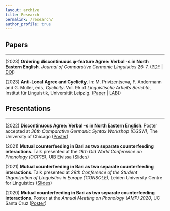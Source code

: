 ```yaml
---
layout: archive
title: Research
permalink: /research/
author_profile: true
---
```


## Papers
---
(2023) **Ordering discontinuous &phi;-feature Agree: Verbal -s in North Eastern English**. *Journal of Comparative Germanic Linguistics* 26: 7. ([PDF](https://rosafritzsche.de/files/fritzsche-vbls_preprint.pdf) | [DOI](https://doi.org/10.1007/s10828-023-09147-1))

(2023) **Anti-Local Agree and Cyclicity**. In: M. Privizentseva, F. Andermann and G. Müller, eds, *Cyclicity*. Vol. 95 of *Linguistische Arbeits Berichte*, Institut für Linguistik, Universität Leipzig. ([Paper](https://rosafritzsche.de/files/fritzsche-antilocality-cyclicity.pdf) | [LAB](https://www.philol.uni-leipzig.de/fileadmin/Fakultät_Philo/Linguistik/Forschung/LAB/LAB_95/lab95.pdf)))

## Presentations
---
(2022) **Discontinuous Agree: Verbal -s in North Eastern English**. Poster accepted at *36th Comparative Germanic Syntax Workshop (CGSW)*, The University of Chicago ([Poster](https://rosafritzsche.de/files/fritzsche-cgsw36.pdf))

(2021) **Mutual counterfeeding in Bari as two separate counterfeeding interactions**. Talk presented at the *18th Old World Conference on Phonology (OCP18)*, UIB Eivissa ([Slides](https://rosafritzsche.de/files/fritzsche-mcf-slides.pdf))

(2021) **Mutual counterfeeding in Bari as two separate counterfeeding interactions**. Talk presented at *29th Conference of the Student Organization of Linguistics in Europe (CONSOLE)*, Leiden University Centre for Linguistics ([Slides](https://rosafritzsche.de/files/fritzsche-mcf-slides.pdf))

(2020) **Mutual counterfeeding in Bari as two separate counterfeeding interactions**. Poster at the *Annual Meeting on Phonology (AMP) 2020*, UC Santa Cruz ([Poster](https://rosafritzsche.de/files/fritzsche-mcf-amp2020.pdf))
